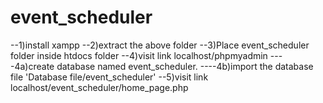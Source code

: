 # event_scheduler
--1)install xampp
--2)extract the above folder
--3)Place event_scheduler folder inside htdocs folder
--4)visit link localhost/phpmyadmin
----4a)create database named event_scheduler.
----4b)import the database file 'Database file/event_scheduler'
--5)visit link localhost/event_scheduler/home_page.php

